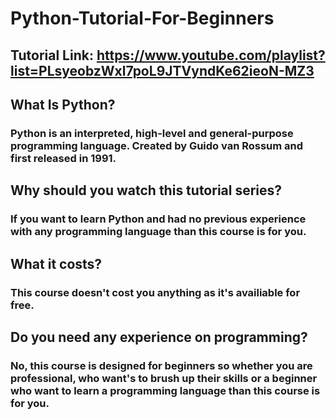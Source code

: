 # Python-Tutorial-For-Beginners

## Tutorial Link: https://www.youtube.com/playlist?list=PLsyeobzWxl7poL9JTVyndKe62ieoN-MZ3

## What Is Python?
### Python is an interpreted, high-level and general-purpose programming language. Created by Guido van Rossum and first released in 1991.

## Why should you watch this tutorial series?
### If you want to learn Python and had no previous experience with any programming language than this course is for you.

## What it costs?
### This course doesn't cost you anything as it's availiable for free.

## Do you need any experience on programming?
### No, this course is designed for beginners so whether you are professional, who want's to brush up their skills or a beginner who want to learn a programming language than this course is for you.
